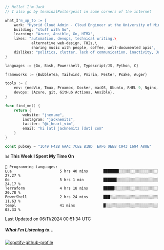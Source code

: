 ```go
// Hello! I'm Jack
// I also go by terminalPoltergeist in some corners of the internet

what_I'm_up_to := {
    work: "Hybrid Cloud Admin - Cloud Engineer at the University of Minnesota",
    building: "stuff with Go",
    learning: "Azure, Ansible, Go, HTMX",
    likes: "automation, devops, technical writing,\
            alternative web-design, TUIs,\
            sharing music with people, coffee, well-documented apis",
    dislikes: "politics, clutter, lack of communication, inactivity, Java",
}

languages := {Go, Bash, Powershell, Typescript/JS, Python, C}

frameworks := {BubbleTea, Tailwind, Pmirin, Pester, Psake, Auger}

tools := {
    env: {neoVim, Tmux, Proxmox, Docker, macOS, Ubuntu, RHEL 9, Nginx, DigitalOcean, Cloudflare},
    devops: {Azure, git, GitHub Actions, Ansible},
}

func find_me() {
    return {
        website: "jnem.me",
        instagram: "jacknemitz",
        twitter: "@i_heart_vim",
        email: "hi [at] jacknemitz [dot] com"
    }
}

const pubKey = "1C49 F42B 6AAC 7CEE B18D  EAF6 0EEB C943 1694 A88E"
```

<!--START_SECTION:waka-->
📊 **This Week I Spent My Time On** 

```text
💬 Programming Languages: 
Lua                      5 hrs 40 mins       ███████░░░░░░░░░░░░░░░░░░   27.27 % 
Go                       5 hrs 1 min         ██████░░░░░░░░░░░░░░░░░░░   24.17 % 
Terraform                4 hrs 18 mins       █████░░░░░░░░░░░░░░░░░░░░   20.70 % 
PowerShell               2 hrs 24 mins       ███░░░░░░░░░░░░░░░░░░░░░░   11.63 % 
templ                    41 mins             █░░░░░░░░░░░░░░░░░░░░░░░░   03.33 % 
```


 Last Updated on 06/11/2024 00:51:34 UTC
<!--END_SECTION:waka-->

##### What I'm Listening to...

[![spotify-github-profile](https://jnem.me/listening-item?maxAge=2592000)](https://jnem.me/listening)
